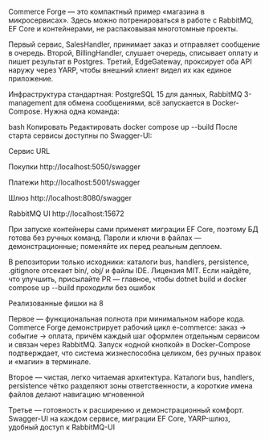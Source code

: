Commerce Forge — это компактный пример «магазина в микросервисах». Здесь можно потренироваться в работе с RabbitMQ, EF Core и контейнерами, не распаковывая многотомные проекты.

Первый сервис, SalesHandler, принимает заказ и отправляет сообщение в очередь.
Второй, BillingHandler, слушает очередь, списывает оплату и пишет результат в Postgres.
Третий, EdgeGateway, проксирует оба API наружу через YARP, чтобы внешний клиент видел их как единое приложение.

Инфраструктура стандартная: PostgreSQL 15 для данных, RabbitMQ 3-management для обмена сообщениями, всё запускается в Docker-Compose. Нужна одна команда:

bash
Копировать
Редактировать
docker compose up --build
После старта сервисы доступны по Swagger-UI:

Сервис	URL

Покупки	http://localhost:5050/swagger

Платежи	http://localhost:5001/swagger

Шлюз	http://localhost:8080/swagger

RabbitMQ UI	http://localhost:15672

При запуске контейнеры сами применят миграции EF Core, поэтому БД готова без ручных команд. Пароли и ключи в файлах — демонстрационные; поменяйте их перед реальным деплоем.

В репозитории только исходники: каталоги bus, handlers, persistence, .gitignore отсекает bin/, obj/ и файлы IDE. Лицензия MIT. Если найдёте, что улучшить, присылайте PR — главное, чтобы dotnet build и docker compose up --build проходили без ошибок

Реализованные фишки на 8

Первое — функциональная полнота при минимальном наборе кода. Commerce Forge демонстрирует рабочий цикл e-commerce: заказ → событие → оплата, причём каждый шаг оформлен отдельным сервисом и связан через RabbitMQ. Запуск «одной кнопкой» в Docker-Compose подтверждает, что система жизнеспособна целиком, без ручных правок и «магии» в терминале.

Второе — чистая, легко читаемая архитектура. Каталоги bus, handlers, persistence чётко разделяют зоны ответственности, а короткие имена файлов делают навигацию мгновенной

Третье — готовность к расширению и демонстрационный комфорт. Swagger-UI на каждом сервисе, миграции EF Core, YARP-шлюз, удобный доступ к RabbitMQ-UI
